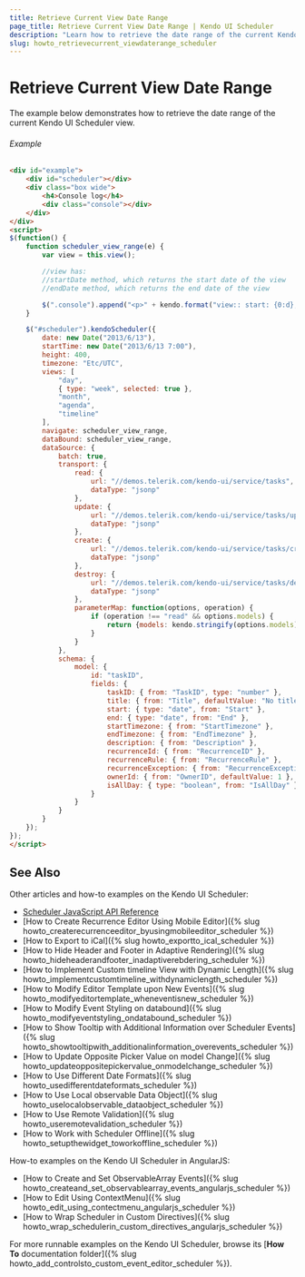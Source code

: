 ```yaml
---
title: Retrieve Current View Date Range
page_title: Retrieve Current View Date Range | Kendo UI Scheduler
description: "Learn how to retrieve the date range of the current Kendo UI Scheduler view."
slug: howto_retrievecurrent_viewdaterange_scheduler
---
```


# Retrieve Current View Date Range

The example below demonstrates how to retrieve the date range of the current Kendo UI Scheduler view.

###### Example

```html
<div id="example">
    <div id="scheduler"></div>
    <div class="box wide">
        <h4>Console log</h4>
        <div class="console"></div>
    </div>
</div>
<script>
$(function() {
    function scheduler_view_range(e) {
        var view = this.view();

        //view has:
        //startDate method, which returns the start date of the view
        //endDate method, which returns the end date of the view

        $(".console").append("<p>" + kendo.format("view:: start: {0:d}; end: {1:d};", view.startDate(), view.endDate()) + "</p>");
    }

    $("#scheduler").kendoScheduler({
        date: new Date("2013/6/13"),
        startTime: new Date("2013/6/13 7:00"),
        height: 400,
        timezone: "Etc/UTC",
        views: [
            "day",
            { type: "week", selected: true },
            "month",
            "agenda",
            "timeline"
        ],
        navigate: scheduler_view_range,
        dataBound: scheduler_view_range,
        dataSource: {
            batch: true,
            transport: {
                read: {
                    url: "//demos.telerik.com/kendo-ui/service/tasks",
                    dataType: "jsonp"
                },
                update: {
                    url: "//demos.telerik.com/kendo-ui/service/tasks/update",
                    dataType: "jsonp"
                },
                create: {
                    url: "//demos.telerik.com/kendo-ui/service/tasks/create",
                    dataType: "jsonp"
                },
                destroy: {
                    url: "//demos.telerik.com/kendo-ui/service/tasks/destroy",
                    dataType: "jsonp"
                },
                parameterMap: function(options, operation) {
                    if (operation !== "read" && options.models) {
                        return {models: kendo.stringify(options.models)};
                    }
                }
            },
            schema: {
                model: {
                    id: "taskID",
                    fields: {
                        taskID: { from: "TaskID", type: "number" },
                        title: { from: "Title", defaultValue: "No title", validation: { required: true } },
                        start: { type: "date", from: "Start" },
                        end: { type: "date", from: "End" },
                        startTimezone: { from: "StartTimezone" },
                        endTimezone: { from: "EndTimezone" },
                        description: { from: "Description" },
                        recurrenceId: { from: "RecurrenceID" },
                        recurrenceRule: { from: "RecurrenceRule" },
                        recurrenceException: { from: "RecurrenceException" },
                        ownerId: { from: "OwnerID", defaultValue: 1 },
                        isAllDay: { type: "boolean", from: "IsAllDay" }
                    }
                }
            }
        }
    });
});
</script>
```

## See Also

Other articles and how-to examples on the Kendo UI Scheduler:

* [Scheduler JavaScript API Reference](/api/javascript/ui/scheduler)
* [How to Create Recurrence Editor Using Mobile Editor]({% slug howto_createrecurrenceeditor_byusingmobileeditor_scheduler %})
* [How to Export to iCal]({% slug howto_exportto_ical_scheduler %})
* [How to Hide Header and Footer in Adaptive Rendering]({% slug howto_hideheaderandfooter_inadaptiverebdering_scheduler %})
* [How to Implement Custom timeline View with Dynamic Length]({% slug howto_implementcustomtimeline_withdynamiclength_scheduler %})
* [How to Modify Editor Template upon New Events]({% slug howto_modifyeditortemplate_wheneventisnew_scheduler %})
* [How to Modify Event Styling on databound]({% slug howto_modifyeventstyling_ondatabound_scheduler %})
* [How to Show Tooltip with Additional Information over Scheduler Events]({% slug howto_showtooltipwith_additionalinformation_overevents_scheduler %})
* [How to Update Opposite Picker Value on model Change]({% slug howto_updateoppositepickervalue_onmodelchange_scheduler %})
* [How to Use Different Date Formats]({% slug howto_usedifferentdateformats_scheduler %})
* [How to Use Local observable Data Object]({% slug howto_uselocalobservable_dataobject_scheduler %})
* [How to Use Remote Validation]({% slug howto_useremotevalidation_scheduler %})
* [How to Work with Scheduler Offline]({% slug howto_setupthewidget_toworkoffline_scheduler %})

How-to examples on the Kendo UI Scheduler in AngularJS:

* [How to Create and Set ObservableArray Events]({% slug howto_createand_set_observablearray_events_angularjs_scheduler %})
* [How to Edit Using ContextMenu]({% slug howto_edit_using_contectmenu_angularjs_scheduler %})
* [How to Wrap Scheduler in Custom Directives]({% slug howto_wrap_schedulerin_custom_directives_angularjs_scheduler %})

For more runnable examples on the Kendo UI Scheduler, browse its [**How To** documentation folder]({% slug howto_add_controlsto_custom_event_editor_scheduler %}).
